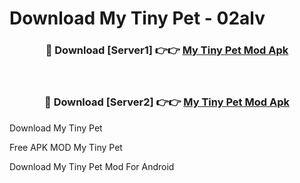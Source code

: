 # Download My Tiny Pet - 02alv



<div align="center">
<h3>🔴 Download [Server1] 👉👉 <a href="https://momento.my/?title=My_Tiny_Pet">My Tiny Pet Mod Apk</a></h3><br>

<h3>🔴 Download [Server2] 👉👉 <a href="https://momento.my/?title=My_Tiny_Pet">My Tiny Pet Mod Apk</a></h3>
</div>



Download My Tiny Pet 

Free APK MOD My Tiny Pet 

Download My Tiny Pet Mod For Android
